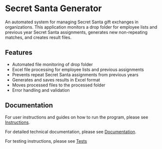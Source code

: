 # Secret Santa Generator

An automated system for managing Secret Santa gift exchanges in organizations. This application monitors a drop folder for employee lists and previous year Secret Santa assignments, generates new non-repeating matches, and creates result files.

## Features

- Automated file monitoring of drop folder
- Excel file processing for employee lists and previous assignments
- Prevents repeat Secret Santa assignments from previous years
- Generates and saves results in Excel format
- Moves processed files to the processed folder
- Error handling and validation

## Documentation

For user instructions and guides on how to run the program, please see [Instructions](docs/instructions/README.md).

For detailed technical documentation, please see [Documentation](docs/documentation/README.md).

For testing instructions, please see [Tests](docs/testing/README.md)
